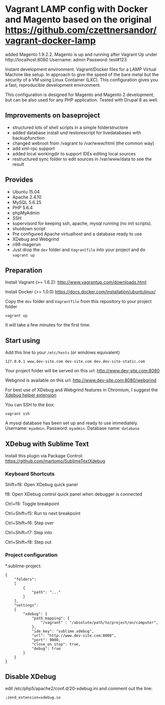 # Vagrant LAMP config with Docker and Magento based on the original https://github.com/czettnersandor/vagrant-docker-lamp


added Magento 1.9.2.2. Magento is up and running after Vagrant Up under
http://localhost:8080
Username: admin
Password: test#123

Instant development environment. Vagrant/Docker files for a LAMP Virtual Machine like setup. In approach to give the speed of the bare metal but the security of a VM using Linux Container (LXC). This configuration gives you a fast, reproducible development environment.

This configuration is designed for Magento and Magento 2 development, but can be also used for any PHP application. Tested with Drupal 8 as well.

## Improvements on baseproject
- structured lots of shell scripts in a simple folderstructore
- added database install und restorescript for livedatabases with backupfunction
- changed webroot from /vagrant to /var/www/html (the common way)
- add xml-rpc support
- added local workingdir to support IDEs editing local sources
- restructured sync folder to edit sources in /var/www/data to see the result


## Provides

  * Ubuntu 15.04
  * Apache 2.4.10
  * MySQL 5.6.25
  * PHP 5.6.4
  * phpMyAdmin
  * SSH
  * supervisord for keeping ssh, apache, mysql running (no init scripts).
  * shutdown script
  * Pre configured Apache virtualhost and a database ready to use
  * XDebug and Webgrind
  * n98-magerun
  * Just drop the `dev` folder and `Vagrantfile` into your project and do `vagrant up`

## Preparation

Install Vagrant (>= 1.6.2): http://www.vagrantup.com/downloads.html

Install Docker (>= 1.0.0) https://docs.docker.com/installation/ubuntulinux/

Copy the `dev` folder and `Vagrantfile` from this repository to your project folder

    vagrant up

It will take a few minutes for the first time.

## Start using

Add this line to your `/etc/hosts` (or windows equivalent)

    127.0.0.1 www.dev-site.com dev-site.com dev.dev-site-static.com

Your project folder will be served on this url: http://www.dev-site.com:8080

Webgrind is available on this url: http://www.dev-site.com:8080/webgrind

For best use of XDebug and Webgrind features in Chromium, I suggest the [Xdebug helper extension](https://chrome.google.com/webstore/detail/xdebug-helper/eadndfjplgieldjbigjakmdgkmoaaaoc)

You can SSH to the box:

    vagrant ssh

A mysql database has been set up and ready to use immediately. Username: `myadmin`. Password: `myadmin`. Database name: `database`

## XDebug with Sublime Text

Install this plugin via Package Control: https://github.com/martomo/SublimeTextXdebug

### Keyboard Shortcuts

Shift+f8: Open XDebug quick panel

f8: Open XDebug control quick panel when debugger is connected

Ctrl+f8: Toggle breakpoint

Ctrl+Shift+f5: Run to next breakpoint

Ctrl+Shift+f6: Step over

Ctrl+Shift+f7: Step into

Ctrl+Shift+f8: Step out

### Project configuration

*.sublime-project:

    {
        "folders":
        [
            {
                "path": "..."
            }
        ],
        "settings":
        {
            "xdebug": {
                "path_mapping": {
                    "/vagrant" : "/absolute/path/to/project/on/computer",
                },
                "ide_key": "sublime.xdebug",
                "url": "http://www.dev-site.com:8080",
                "port": 9000,
                "close_on_stop": true,
                "debug": true
            }
        }
    }

## Disable XDebug

edit /etc/php5/apache2/conf.d/20-xdebug.ini and comment out the line:

```
;zend_extension=xdebug.so
```
